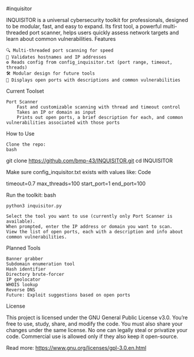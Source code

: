 #inquisitor

INQUISITOR is a universal cybersecurity toolkit for professionals, designed to be modular, fast, and easy to expand. Its first tool, a powerful multi-threaded port scanner, helps users quickly assess network targets and learn about common vulnerabilities.
Features

    🔍 Multi-threaded port scanning for speed
    🧠 Validates hostnames and IP addresses
    ⚙️ Reads config from config_inquisitor.txt (port range, timeout, threads)
    🛠️ Modular design for future tools
    📝 Displays open ports with descriptions and common vulnerabilities

Current Toolset

    Port Scanner
        Fast and customizable scanning with thread and timeout control
        Takes an IP or domain as input
        Prints out open ports, a brief description for each, and common vulnerabilities associated with those ports

How to Use

    Clone the repo:
    bash

git clone https://github.com/bmp-43/INQUISITOR.git
cd INQUISITOR

Make sure config_inquisitor.txt exists with values like:
Code

timeout=0.7
max_threads=100
start_port=1
end_port=100

Run the toolkit:
bash

    python3 inquisitor.py

    Select the tool you want to use (currently only Port Scanner is available).
    When prompted, enter the IP address or domain you want to scan.
    View the list of open ports, each with a description and info about common vulnerabilities.

Planned Tools

    Banner grabber
    Subdomain enumeration tool
    Hash identifier
    Directory brute-forcer
    IP geolocator
    WHOIS lookup
    Reverse DNS
    Future: Exploit suggestions based on open ports

License

This project is licensed under the GNU General Public License v3.0.
You’re free to use, study, share, and modify the code.
You must also share your changes under the same license.
No one can legally steal or privatize your code.
Commercial use is allowed only if they also keep it open-source.

Read more: https://www.gnu.org/licenses/gpl-3.0.en.html

